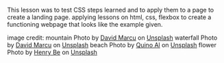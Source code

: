 This lesson was to test CSS steps learned 
and to apply them to a page to create a landing page.
applying lessons on html, css, flexbox to create a
functioning webpage that looks like the example given.

image credit:
mountain Photo by <a href="https://unsplash.com/@davidmarcu?utm_content=creditCopyText&utm_medium=referral&utm_source=unsplash">David Marcu</a> on <a href="https://unsplash.com/photos/landscape-photography-of-mountain-hit-by-sun-rays-78A265wPiO4?utm_content=creditCopyText&utm_medium=referral&utm_source=unsplash">Unsplash</a>
waterfall Photo by <a href="https://unsplash.com/@davidmarcu?utm_content=creditCopyText&utm_medium=referral&utm_source=unsplash">David Marcu</a> on <a href="https://unsplash.com/photos/landscape-photography-of-mountain-hit-by-sun-rays-78A265wPiO4?utm_content=creditCopyText&utm_medium=referral&utm_source=unsplash">Unsplash</a>
beach Photo by <a href="https://unsplash.com/@quinoal?utm_content=creditCopyText&utm_medium=referral&utm_source=unsplash">Quino Al</a> on <a href="https://unsplash.com/photos/waves-of-body-of-water-splashing-on-sand-mBQIfKlvowM?utm_content=creditCopyText&utm_medium=referral&utm_source=unsplash">Unsplash</a>
flower Photo by <a href="https://unsplash.com/@henry_be?utm_content=creditCopyText&utm_medium=referral&utm_source=unsplash">Henry Be</a> on <a href="https://unsplash.com/photos/orange-flowers-IicyiaPYGGI?utm_content=creditCopyText&utm_medium=referral&utm_source=unsplash">Unsplash</a>
  